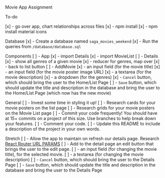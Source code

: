 Movie App Assignment

To-do

[x] - go over app, chart relationships across files
[x] - npm install
[x] - npm install material icons

Database
[x] - Create a database named `saga_movies_weekend`
[x] - Run the queries from `/database/database.sql` 


Components
[ ] - App
    [x] - import Details
    [x] - import MovieList
[ ] - Details
    [x] - show all genres of a given movie
        [x] - reducer for genres, map over
    [x] - back to list button
[ ] - AddMovie
    [x] - an input field (for the movie title)
    [x] - an input field (for the movie poster image URL)
    [x] - a textarea (for the movie description)
    [x] - a dropdown (for the genres)
    [x] - `Cancel` button, which should bring the user to the Home/List Page
    [ ] - `Save` button, which should update the title and description in the database and bring the user to the Home/List Page 
          (which now has the new movie)


General
    [ ] - Invest some time in styling it up!
    [ ] - Research cards for your movie posters on the list page
    [ ] - Research grids for your movie posters on the Movie List page
    [ ] - Commit your code frequently! You should have at 15+ commits on a project of this size. Use branches to help break down your features.
    [ ] - Comment your code.
    [ ] - Update this README to include a description of the project in your own words.


Stretch
[ ] - Allow the app to maintain on refresh our details page.
      Research [React Router URL PARAMS](https://reactrouter.com/web/example/url-params) 
[ ] - Add to the detail page an edit button that brings the user to the edit page.
    [ ] - an input field (for changing the movie title), for the selected movie.
    [ ] - a textarea (for changing the movie description)
    [ ] - `Cancel` button, which should bring the user to the Details Page
    [ ] - `Save` button, which should update the title and description in the database and bring the user to the Details Page
